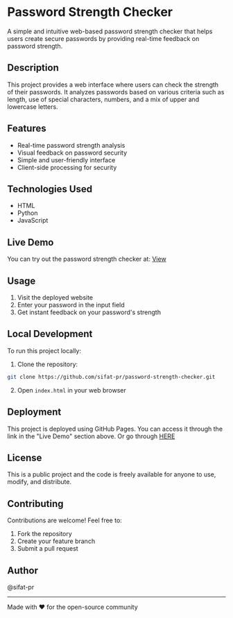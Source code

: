# Password Strength Checker

A simple and intuitive web-based password strength checker that helps users create secure passwords by providing real-time feedback on password strength.

## Description

This project provides a web interface where users can check the strength of their passwords. It analyzes passwords based on various criteria such as length, use of special characters, numbers, and a mix of upper and lowercase letters.

## Features

- Real-time password strength analysis
- Visual feedback on password security
- Simple and user-friendly interface
- Client-side processing for security

## Technologies Used

- HTML
- Python
- JavaScript

## Live Demo

You can try out the password strength checker at: [View](https://sifat-pr.github.io/password-strength-checker/)

## Usage

1. Visit the deployed website
2. Enter your password in the input field
3. Get instant feedback on your password's strength

## Local Development

To run this project locally:

1. Clone the repository:
```bash
git clone https://github.com/sifat-pr/password-strength-checker.git
```

2. Open `index.html` in your web browser

## Deployment

This project is deployed using GitHub Pages. You can access it through the link in the "Live Demo" section above.
Or go through [HERE](https://sifat-pr.github.io/password-strength-checker/)

## License

This is a public project and the code is freely available for anyone to use, modify, and distribute.

## Contributing

Contributions are welcome! Feel free to:
1. Fork the repository
2. Create your feature branch
3. Submit a pull request

## Author

@sifat-pr

---
Made with ❤️ for the open-source community

